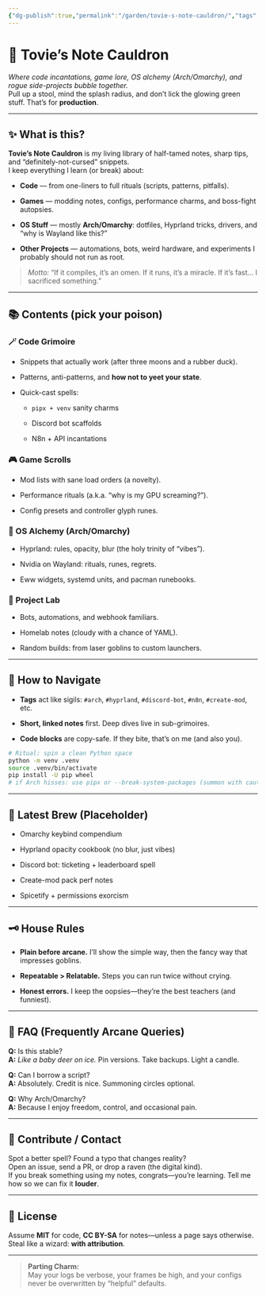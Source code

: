 ```yaml
---
{"dg-publish":true,"permalink":"/garden/tovie-s-note-cauldron/","tags":["gardenEntry"]}
---
```


# 🧪 Tovie’s Note Cauldron

_Where code incantations, game lore, OS alchemy (Arch/Omarchy), and rogue side-projects bubble together._  
Pull up a stool, mind the splash radius, and don’t lick the glowing green stuff. That’s for **production**.

---

## ✨ What is this?

**Tovie’s Note Cauldron** is my living library of half-tamed notes, sharp tips, and “definitely-not-cursed” snippets.  
I keep everything I learn (or break) about:

- **Code** — from one-liners to full rituals (scripts, patterns, pitfalls).
    
- **Games** — modding notes, configs, performance charms, and boss-fight autopsies.
    
- **OS Stuff** — mostly **Arch/Omarchy**: dotfiles, Hyprland tricks, drivers, and “why is Wayland like this?”
    
- **Other Projects** — automations, bots, weird hardware, and experiments I probably should not run as root.
    

> _Motto:_ “If it compiles, it’s an omen. If it runs, it’s a miracle. If it’s fast… I sacrificed something.”

---

## 📚 Contents (pick your poison)

### 🪄 Code Grimoire

- Snippets that actually work (after three moons and a rubber duck).
    
- Patterns, anti-patterns, and **how not to yeet your state**.
    
- Quick-cast spells:
    
    - `pipx + venv` sanity charms
        
    - Discord bot scaffolds
        
    - N8n + API incantations
        

### 🎮 Game Scrolls

- Mod lists with sane load orders (a novelty).
    
- Performance rituals (a.k.a. “why is my GPU screaming?”).
    
- Config presets and controller glyph runes.
    

### 🧬 OS Alchemy (Arch/Omarchy)

- Hyprland: rules, opacity, blur (the holy trinity of “vibes”).
    
- Nvidia on Wayland: rituals, runes, regrets.
    
- Eww widgets, systemd units, and pacman runebooks.
    

### 🔧 Project Lab

- Bots, automations, and webhook familiars.
    
- Homelab notes (cloudy with a chance of YAML).
    
- Random builds: from laser goblins to custom launchers.
    

---

## 🧭 How to Navigate

- **Tags** act like sigils: `#arch`, `#hyprland`, `#discord-bot`, `#n8n`, `#create-mod`, etc.
    
- **Short, linked notes** first. Deep dives live in sub-grimoires.
    
- **Code blocks** are copy-safe. If they bite, that’s on me (and also you).
    

```bash
# Ritual: spin a clean Python space
python -m venv .venv
source .venv/bin/activate
pip install -U pip wheel
# if Arch hisses: use pipx or --break-system-packages (summon with caution)
```

---

## 🧪 Latest Brew (Placeholder)

-  Omarchy keybind compendium
    
-  Hyprland opacity cookbook (no blur, just vibes)
    
-  Discord bot: ticketing + leaderboard spell
    
-  Create-mod pack perf notes
    
-  Spicetify + permissions exorcism
    

---

## 🗝️ House Rules

- **Plain before arcane.** I’ll show the simple way, then the fancy way that impresses goblins.
    
- **Repeatable > Relatable.** Steps you can run twice without crying.
    
- **Honest errors.** I keep the oopsies—they’re the best teachers (and funniest).
    

---

## 🙋 FAQ (Frequently Arcane Queries)

**Q:** Is this stable?  
**A:** _Like a baby deer on ice._ Pin versions. Take backups. Light a candle.

**Q:** Can I borrow a script?  
**A:** Absolutely. Credit is nice. Summoning circles optional.

**Q:** Why Arch/Omarchy?  
**A:** Because I enjoy freedom, control, and occasional pain.

---

## 🤝 Contribute / Contact

Spot a better spell? Found a typo that changes reality?  
Open an issue, send a PR, or drop a raven (the digital kind).  
If you break something using my notes, congrats—you’re learning. Tell me how so we can fix it **louder**.

---

## 🧫 License

Assume **MIT** for code, **CC BY-SA** for notes—unless a page says otherwise. Steal like a wizard: **with attribution**.

---

> **Parting Charm:**  
> May your logs be verbose, your frames be high, and your configs never be overwritten by “helpful” defaults.